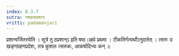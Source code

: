 ```yaml
---
index: 8.3.7
sutra: नश्छव्यप्रशान्
vritti: padamanjari
---
```


 प्रशान्वर्जितस्येति । सूत्रे तु ठप्रशान्ऽ इति षष्ठ।ल्र्थे प्रथमा । टीकतिर्गत्यर्थोऽनुदातेत् । त्सरुः उ खङ्गग्रहणप्रदेशः, तत्र कुशलः त्सरुकः, आकर्षादिभ्यः कन् ॥